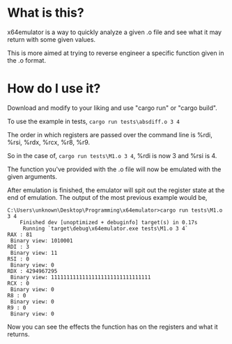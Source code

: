 # What is this?

x64emulator is a way to quickly analyze a given .o file and see what it may return with some given values.

This is more aimed at trying to reverse engineer a specific function given in the .o format.

# How do I use it?

Download and modify to your liking and use "cargo run" or "cargo build".

To use the example in tests,
``cargo run tests\absdiff.o 3 4``

The order in which registers are passed over the command line is %rdi, %rsi, %rdx, %rcx, %r8, %r9.

So in the case of, ``cargo run tests\M1.o 3 4``, %rdi is now 3 and %rsi is 4.

The function you've provided with the .o file will now be emulated with the given arguments.

After emulation is finished, the emulator will spit out the register state at the end of emulation.
The output of the most previous example would be,

```
C:\Users\unknown\Desktop\Programming\x64emulator>cargo run tests\M1.o 3 4      
    Finished dev [unoptimized + debuginfo] target(s) in 0.17s
     Running `target\debug\x64emulator.exe tests\M1.o 3 4`   
RAX : 81
 Binary view: 1010001
RDI : 3
 Binary view: 11
RSI : 0
 Binary view: 0
RDX : 4294967295
 Binary view: 11111111111111111111111111111111
RCX : 0
 Binary view: 0
R8 : 0
 Binary view: 0
R9 : 0
 Binary view: 0
```

Now you can see the effects the function has on the registers and what it returns.


